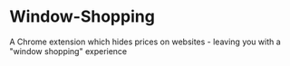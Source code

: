 # Window-Shopping

A Chrome extension which hides prices on websites - leaving you with a "window shopping" experience
